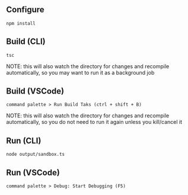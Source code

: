 ## Configure
```
npm install
```

## Build (CLI)
```
tsc
```
NOTE: this will also watch the directory for changes and recompile automatically, so you may want to run it as a background job

## Build (VSCode)
```
command palette > Run Build Taks (ctrl + shift + B)
```
NOTE: this will also watch the directory for changes and recompile automatically, so you do not need to run it again unless you kill/cancel it

## Run (CLI)
```
node output/sandbox.ts
```

## Run (VSCode)
```
command palette > Debug: Start Debugging (F5)
```
